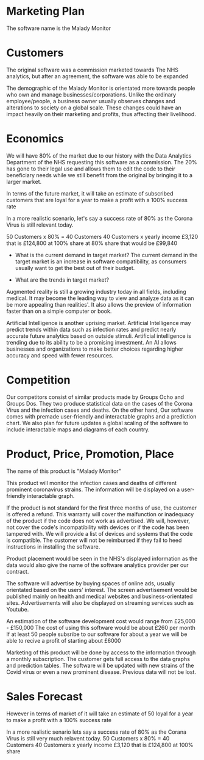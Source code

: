 # Marketing Plan
  
 
The software name is the Malady Monitor 


# Customers

The original software was a commission marketed towards The NHS analytics, but after an agreement, the software was able to be expanded

The demographic of the Malady Monitor is orientated more towards people who own and manage businesses/corporations. Unlike the ordinary employee/people, a business owner usually observes changes and alterations to society on a global scale. These changes could have an impact heavily on their marketing and profits, thus affecting their livelihood.

# Economics

 We will have 80% of the market due to our history with the Data Analytics Department of the NHS requesting this software as a commission. The 20% has gone to their legal use and allows them to edit the code to their beneficiary needs while we still benefit from the original by bringing it to a larger market.

 In terms of the future market, it will take an estimate of subscribed customers that are loyal for a year to make a profit with a 100% success rate

In a more realistic scenario, let's say a success rate of 80% as the Corona Virus is still relevant today.

50 Customers x 80% = 40 Customers
40 Customers x yearly income £3,120
that is £124,800 at 100% share 
at 80% share that would be £99,840


* What is the current demand in target market?
The current demand in the target market is an increase in software compatibility, as consumers usually want to get the best out of their budget.

* What are the trends in target market?

Augmented reality is still a growing industry today in all fields, including medical. It may become the leading way to view and analyze data as it can be more appealing than realities'. It also allows the preview of information faster than on a simple computer or book.

Artificial Intelligence is another uprising market. Artificial Intelligence may predict trends within data such as infection rates and predict nearly accurate future analytics based on outside stimuli. Artificial intelligence is trending due to its ability to be a promising investment. An AI allows businesses and organizations to make better choices regarding higher accuracy and speed with fewer resources.

# Competition
Our competitors consist of similar products made by Groups Ocho and Groups Dos. They two produce statistical data on the cases of the Corona Virus and the infection cases and deaths. On the other hand, Our software comes with premade user-friendly and interactable graphs and a prediction chart. We also plan for future updates a global scaling of the software to include interactable maps and diagrams of each country.


# Product, Price, Promotion, Place



The name of this product is  "Malady Monitor" 

This product will monitor the infection cases and deaths of different prominent coronavirus strains. The information will be displayed on a user-friendly interactable graph.

If the product is not standard for the first three months of use, the customer is offered a refund. This warranty will cover the malfunction or inadequacy of the product if the code does not work as advertised.
We will, however, not cover the code's incompatibility with devices or if the code has been tampered with. We will provide a list of devices and systems that the code is compatible. The customer will not be reimbursed if they fail to heed instructions in installing the software.  

Product placement would be seen in the NHS's displayed information as the data would also give the name of the software analytics provider per our contract.


The software will advertise by buying spaces of online ads, usually orientated based on the users' interest. The screen advertisement would be published mainly on health and medical websites and business-orientated sites. Advertisements will also be displayed on streaming services such as Youtube.



An estimation of the software development cost would range from £25,000 - £150,000
The cost of using this software would be about £260 per month 
If at least 50 people subsribe to our software for about a year we will be able to recive a profit of starting about £6000


Marketing of this product will be done by access to the information through a monthly subscription. The customer gets full access to the data graphs and prediction tables. The software will be updated with new strains of the Covid virus or even a new prominent disease. Previous data will not be lost.


# Sales Forecast
However in terms of  market of it will take an estimate of 50 loyal for a year to make a profit with a 100% success rate

In a more realistic senario lets say a success rate of 80% as the Corana Virus is still very much relavent today.
50 Customers x 80% = 40 Customers
40 Customers x yearly income £3,120
that is £124,800 at 100% share 
